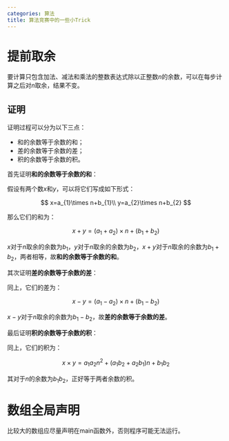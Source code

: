 ```yaml
---
categories: 算法
title: 算法竞赛中的一些小Trick
---
```


# 提前取余

要计算只包含加法、减法和乘法的整数表达式除以正整数$n$的余数，可以在每步计算之后对$n$取余，结果不变。

## 证明

证明过程可以分为以下三点：

- 和的余数等于余数的和；
- 差的余数等于余数的差；
- 积的余数等于余数的积。

首先证明**和的余数等于余数的和**：

假设有两个数$x$和$y$，可以将它们写成如下形式：


$$
x=a_{1}\times n+b_{1}\\
y=a_{2}\times n+b_{2}
$$


那么它们的和为：


$$
x+y=(a_{1}+a_{2})\times n+(b_{1}+b_{2})
$$


$x$对于$n$取余的余数为$b_{1}$，$y$对于$n$取余的余数为$b_{2}$，$x+y$对于$n$取余的余数为$b_{1}+b_{2}$，两者相等，故**和的余数等于余数的和**。

其次证明**差的余数等于余数的差**：

同上，它们的差为：


$$
x-y=(a_{1}-a_{2})\times n+(b_{1}-b_{2})
$$


$x-y$对于$n$取余的余数为$b_{1}-b_{2}$，故**差的余数等于余数的差**。

最后证明**积的余数等于余数的积**：

同上，它们的积为：


$$
x\times y=a_{1}a_{2}n^{2}+\left( a_{1}b_{2}+a_{2}b_{1} \right)n+b_{1}b_{2}
$$


其对于$n$的余数为$b_{1}b_{2}$，正好等于两者余数的积。

# 数组全局声明

比较大的数组应尽量声明在main函数外，否则程序可能无法运行。

